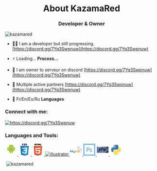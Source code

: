 <h1 align="center">About KazamaRed</h1>
<h3 align="center">Developer & Owner</h3>

<p align="left"> <img src="https://komarev.com/ghpvc/?username=kazamared&label=Profile%20views&color=0e75b6&style=flat" alt="kazamared" /> </p>

- 👨‍💻 I am a developer but still progressing. [https://discord.gg/7Yq3Swpnuw](https://discord.gg/7Yq3Swpnuw)

- ⚡ Loading... **Process...**

- 👯 I am owner to serveur on discord [https://discord.gg/7Yq3Swpnuw](https://discord.gg/7Yq3Swpnuw)

- 🤝 Multiple active partners [https://discord.gg/7Yq3Swpnuw](https://discord.gg/7Yq3Swpnuw)

- 💬 Fr/En/Es/Ru **Languages**

<h3 align="left">Connect with me:</h3>
<p align="left">
<a href="https://discord.gg/https://discord.gg/7Yq3Swpnuw" target="blank"><img align="center" src="https://raw.githubusercontent.com/rahuldkjain/github-profile-readme-generator/master/src/images/icons/Social/discord.svg" alt="https://discord.gg/7Yq3Swpnuw" height="30" width="40" /></a>
</p>

<h3 align="left">Languages and Tools:</h3>
<p align="left"> <a href="https://developer.android.com" target="_blank" rel="noreferrer"> <img src="https://raw.githubusercontent.com/devicons/devicon/master/icons/android/android-original-wordmark.svg" alt="android" width="40" height="40"/> </a> <a href="https://www.w3schools.com/css/" target="_blank" rel="noreferrer"> <img src="https://raw.githubusercontent.com/devicons/devicon/master/icons/css3/css3-original-wordmark.svg" alt="css3" width="40" height="40"/> </a> <a href="https://www.w3.org/html/" target="_blank" rel="noreferrer"> <img src="https://raw.githubusercontent.com/devicons/devicon/master/icons/html5/html5-original-wordmark.svg" alt="html5" width="40" height="40"/> </a> <a href="https://www.adobe.com/in/products/illustrator.html" target="_blank" rel="noreferrer"> <img src="https://www.vectorlogo.zone/logos/adobe_illustrator/adobe_illustrator-icon.svg" alt="illustrator" width="40" height="40"/> </a> <a href="https://www.mysql.com/" target="_blank" rel="noreferrer"> <img src="https://raw.githubusercontent.com/devicons/devicon/master/icons/mysql/mysql-original-wordmark.svg" alt="mysql" width="40" height="40"/> </a> <a href="https://www.photoshop.com/en" target="_blank" rel="noreferrer"> <img src="https://raw.githubusercontent.com/devicons/devicon/master/icons/photoshop/photoshop-line.svg" alt="photoshop" width="40" height="40"/> </a> <a href="https://www.php.net" target="_blank" rel="noreferrer"> <img src="https://raw.githubusercontent.com/devicons/devicon/master/icons/php/php-original.svg" alt="php" width="40" height="40"/> </a> <a href="https://www.python.org" target="_blank" rel="noreferrer"> <img src="https://raw.githubusercontent.com/devicons/devicon/master/icons/python/python-original.svg" alt="python" width="40" height="40"/> </a> </p>

<p>&nbsp;<img align="center" src="https://github-readme-stats.vercel.app/api?username=kazamared&show_icons=true&locale=en" alt="kazamared" /></p>

